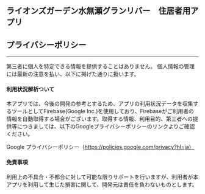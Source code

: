 ## ライオンズガーデン水無瀬グランリバー　住居者用アプリ
## プライバシーポリシー
---
第三者に個人を特定できる情報を提供することはありません。
個人情報の管理には最新の注意を払い、以下に掲げた通りに扱います。


#### 利用状況解析ついて
本アプリでは、今後の開発の参考とするため、アプリの利用状況データを収集するツールとしてFirebase(Google Inc.)を使用しており、Firebaseがご利用者の情報を自動取得する場合がございます。取得する情報、利用目的、第三者への提供等につきましては、以下のGoogleプライバシーポリシーのリンクよりご確認ください。

Google プライバシーポリシー（https://policies.google.com/privacy?hl=ja）


#### 免責事項
利用上の不具合・不都合に対して可能な限りサポートを行いますが、利用者が本アプリを利用して生じた損害に関して、開発元は責任を負わないものとします。
